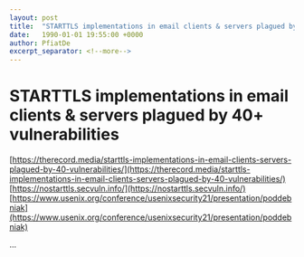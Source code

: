 ```yaml
---
layout: post
title:  "STARTTLS implementations in email clients & servers plagued by 40+ vulnerabilities"
date:   1990-01-01 19:55:00 +0000
author: PfiatDe
excerpt_separator: <!--more-->
---
```


# STARTTLS implementations in email clients & servers plagued by 40+ vulnerabilities
[https://therecord.media/starttls-implementations-in-email-clients-servers-plagued-by-40-vulnerabilities/](https://therecord.media/starttls-implementations-in-email-clients-servers-plagued-by-40-vulnerabilities/)
[https://nostarttls.secvuln.info/](https://nostarttls.secvuln.info/)
[https://www.usenix.org/conference/usenixsecurity21/presentation/poddebniak](https://www.usenix.org/conference/usenixsecurity21/presentation/poddebniak)

...
<!--more-->
